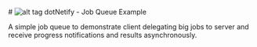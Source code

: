 #&nbsp;![alt tag](http://dotnetify.net/content/images/greendot.png) dotNetify - Job Queue Example

A simple job queue to demonstrate client delegating big jobs to server and receive progress notifications and results asynchronously.

